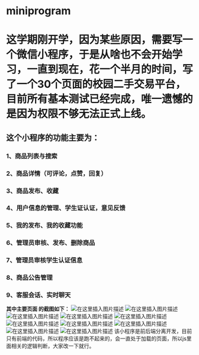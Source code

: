 # miniprogram
# 这学期刚开学，因为某些原因，需要写一个微信小程序，于是从啥也不会开始学习，一直到现在，花一个半月的时间，写了一个30个页面的校园二手交易平台，目前所有基本测试已经完成，唯一遗憾的是因为权限不够无法正式上线。
## 这个小程序的功能主要为：
### 1、商品列表与搜索
### 2、商品详情（可评论，点赞，回复）
### 3、商品发布、收藏
### 4、用户信息的管理、学生证认证，意见反馈
### 5、我的发布、我的收藏功能
### 6、管理员审核、发布、删除商品
### 7、管理员审核学生认证信息
### 8、商品公告管理
### 9、客服会话、实时聊天
**其中主要页面 的截图如下：**
![在这里插入图片描述](https://img-blog.csdnimg.cn/20210425225345313.jpg?x-oss-process=image/watermark,type_ZmFuZ3poZW5naGVpdGk,shadow_10,text_aHR0cHM6Ly9ibG9nLmNzZG4ubmV0L1NobWlseV9ZSA==,size_16,color_FFFFFF,t_70)
![在这里插入图片描述](https://img-blog.csdnimg.cn/20210425225344130.jpg?x-oss-process=image/watermark,type_ZmFuZ3poZW5naGVpdGk,shadow_10,text_aHR0cHM6Ly9ibG9nLmNzZG4ubmV0L1NobWlseV9ZSA==,size_16,color_FFFFFF,t_70)
![在这里插入图片描述](https://img-blog.csdnimg.cn/2021042522534415.jpg?x-oss-process=image/watermark,type_ZmFuZ3poZW5naGVpdGk,shadow_10,text_aHR0cHM6Ly9ibG9nLmNzZG4ubmV0L1NobWlseV9ZSA==,size_16,color_FFFFFF,t_70)
![在这里插入图片描述](https://img-blog.csdnimg.cn/20210425225343987.jpg?x-oss-process=image/watermark,type_ZmFuZ3poZW5naGVpdGk,shadow_10,text_aHR0cHM6Ly9ibG9nLmNzZG4ubmV0L1NobWlseV9ZSA==,size_16,color_FFFFFF,t_70)
![在这里插入图片描述](https://img-blog.csdnimg.cn/20210425225342212.jpg?x-oss-process=image/watermark,type_ZmFuZ3poZW5naGVpdGk,shadow_10,text_aHR0cHM6Ly9ibG9nLmNzZG4ubmV0L1NobWlseV9ZSA==,size_16,color_FFFFFF,t_70)
![在这里插入图片描述](https://img-blog.csdnimg.cn/20210425225341181.jpg?x-oss-process=image/watermark,type_ZmFuZ3poZW5naGVpdGk,shadow_10,text_aHR0cHM6Ly9ibG9nLmNzZG4ubmV0L1NobWlseV9ZSA==,size_16,color_FFFFFF,t_70)
![在这里插入图片描述](https://img-blog.csdnimg.cn/20210425225341129.jpg?x-oss-process=image/watermark,type_ZmFuZ3poZW5naGVpdGk,shadow_10,text_aHR0cHM6Ly9ibG9nLmNzZG4ubmV0L1NobWlseV9ZSA==,size_16,color_FFFFFF,t_70)
![在这里插入图片描述](https://img-blog.csdnimg.cn/20210425225340888.jpg?x-oss-process=image/watermark,type_ZmFuZ3poZW5naGVpdGk,shadow_10,text_aHR0cHM6Ly9ibG9nLmNzZG4ubmV0L1NobWlseV9ZSA==,size_16,color_FFFFFF,t_70)
![在这里插入图片描述](https://img-blog.csdnimg.cn/20210425225338823.jpg?x-oss-process=image/watermark,type_ZmFuZ3poZW5naGVpdGk,shadow_10,text_aHR0cHM6Ly9ibG9nLmNzZG4ubmV0L1NobWlseV9ZSA==,size_16,color_FFFFFF,t_70)
![在这里插入图片描述](https://img-blog.csdnimg.cn/2021042522533782.jpg?x-oss-process=image/watermark,type_ZmFuZ3poZW5naGVpdGk,shadow_10,text_aHR0cHM6Ly9ibG9nLmNzZG4ubmV0L1NobWlseV9ZSA==,size_16,color_FFFFFF,t_70)
该小程序是前后端分离开发，目前只有前端的代码，所以程序应该是跑不起来的，会一直处于加载的页面，所以js里面相关的逻辑判断，大家改一下就行。
